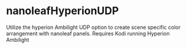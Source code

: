 # nanoleafHyperionUDP
Utilize the hyperion Ambilight UDP option to create scene specific color arrangement with nanoleaf panels.
Requires Kodi running Hyperion Ambilight
